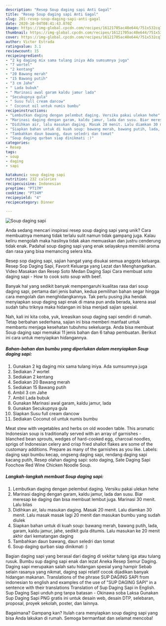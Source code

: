 ```yaml
---
description: "Resep Soup daging sapi Anti Gagal"
title: "Resep Soup daging sapi Anti Gagal"
slug: 201-resep-soup-daging-sapi-anti-gagal
date: 2020-10-04T08:41:43.070Z
image: https://img-global.cpcdn.com/recipes/16121705ac48e644/751x532cq70/soup-daging-sapi-foto-resep-utama.jpg
thumbnail: https://img-global.cpcdn.com/recipes/16121705ac48e644/751x532cq70/soup-daging-sapi-foto-resep-utama.jpg
cover: https://img-global.cpcdn.com/recipes/16121705ac48e644/751x532cq70/soup-daging-sapi-foto-resep-utama.jpg
author: Victor Estrada
ratingvalue: 3.1
reviewcount: 15
recipeingredient:
- "2 kg daging mix sama tulang iniya Ada sumsumnya juga"
- "7 wortel"
- "2 kentang"
- "20 Bawang merah"
- "15 Bawang putih"
- "3 cm Jahe"
- " Lada bubuk"
- " Marinasi awal garam kaldu jamur lada"
- "Secukupnya gula"
- " Susu full cream dancow"
- " Coconut oil untuk numis bumbu"
recipeinstructions:
- "Lembutkan daging dengan pelembut daging. Versiku pakai ulekan hehe"
- "Marinasi daging dengan garam, kaldu jamur, lada dan susu. Biar meresap ke daging dan bisa membuat lembut juga. Marinasi 30 menit. Lalu bilas"
- "Didihkan air, lalu masukan daging. Masak 20 menit. Lalu diamkan 30 menit. Lalu masak masak lagi 20 menit dan masukan bumbu yang sudah diulek"
- "Siapkan bahan untuk di kuah soup: bawang merah, bawang putih, lada, garam, kaldu jamur, jahe, sedikit gula ditumis. Lalu masukan ke 20 menit akhir dari kematangan daging"
- "Tambahkan daun bawang, daun seledri dan tomat"
- "Soup daging qurban siap dinikmati :)"
categories:
- Resep
tags:
- soup
- daging
- sapi

katakunci: soup daging sapi 
nutrition: 232 calories
recipecuisine: Indonesian
preptime: "PT17M"
cooktime: "PT34M"
recipeyield: "4"
recipecategory: Dinner

---
```



![Soup daging sapi](https://img-global.cpcdn.com/recipes/16121705ac48e644/751x532cq70/soup-daging-sapi-foto-resep-utama.jpg)

Anda sedang mencari inspirasi resep soup daging sapi yang unik? Cara membuatnya memang tidak terlalu sulit namun tidak gampang juga. Kalau keliru mengolah maka hasilnya tidak akan memuaskan dan justru cenderung tidak enak. Padahal soup daging sapi yang enak selayaknya memiliki aroma dan rasa yang bisa memancing selera kita.

Resep sop daging sapi, sajian hangat yang disukai semua anggota keluarga. Resep Sop Daging Sapi, Favorit Keluarga yang Lezat dan Menghangatkan. Video Masakan dan Resep Soto Medan Daging Sapi Cara membuat soto daging sapi - How to cook soto soup with beef.

Banyak hal yang sedikit banyak mempengaruhi kualitas rasa dari soup daging sapi, pertama dari jenis bahan, kedua pemilihan bahan segar hingga cara mengolah dan menghidangkannya. Tak perlu pusing jika hendak menyiapkan soup daging sapi enak di mana pun anda berada, karena asal sudah tahu triknya maka hidangan ini bisa menjadi sajian spesial.


Nah, kali ini kita coba, yuk, kreasikan soup daging sapi sendiri di rumah. Tetap berbahan sederhana, sajian ini bisa memberi manfaat untuk membantu menjaga kesehatan tubuhmu sekeluarga. Anda bisa membuat Soup daging sapi memakai 11 jenis bahan dan 6 tahap pembuatan. Berikut ini cara untuk menyiapkan hidangannya.

<!--inarticleads1-->

##### Bahan-bahan dan bumbu yang diperlukan dalam menyiapkan Soup daging sapi:

1. Gunakan 2 kg daging mix sama tulang iniya. Ada sumsumnya juga
1. Sediakan 7 wortel
1. Sediakan 2 kentang
1. Sediakan 20 Bawang merah
1. Sediakan 15 Bawang putih
1. Ambil 3 cm Jahe
1. Ambil  Lada bubuk
1. Gunakan  Marinasi awal garam, kaldu jamur, lada
1. Gunakan Secukupnya gula
1. Siapkan  Susu full cream dancow
1. Sediakan  Coconut oil untuk numis bumbu


Meat stew with vegetables and herbs on old wooden table. This aromatic Indonesian soup is traditionally served with an array of garnishes - blanched bean sprouts, wedges of hard-cooked egg, charcoal noodles, sprigs of Indonesian celery and crisp fried shallot flakes are some of the customary additions. Prepare as many of the garnishes as you like. Labels: daging sapi bumbu kecap, ongseng daging sapi, rendang daging sapi kacang putih, Resep olahan daging sapi: soto daging, Sate Daging Sapi Foochow Red Wine Chicken Noodle Soup. 

<!--inarticleads2-->

##### Langkah-langkah membuat Soup daging sapi:

1. Lembutkan daging dengan pelembut daging. Versiku pakai ulekan hehe
1. Marinasi daging dengan garam, kaldu jamur, lada dan susu. Biar meresap ke daging dan bisa membuat lembut juga. Marinasi 30 menit. Lalu bilas
1. Didihkan air, lalu masukan daging. Masak 20 menit. Lalu diamkan 30 menit. Lalu masak masak lagi 20 menit dan masukan bumbu yang sudah diulek
1. Siapkan bahan untuk di kuah soup: bawang merah, bawang putih, lada, garam, kaldu jamur, jahe, sedikit gula ditumis. Lalu masukan ke 20 menit akhir dari kematangan daging
1. Tambahkan daun bawang, daun seledri dan tomat
1. Soup daging qurban siap dinikmati :)


Bagian daging sapi yang berasal dari daging di sekitar tulang iga atau tulang rusuk. Bumbu sup daging sapi enak dan lezat  Aneka Resep Semur Daging. Daging sapi merupakan salah satu hidangan spesial yang hampir Sebab selain rasanya yang nikmat, daging sapi relatif cocok dijadikan banyak hidangan makanan. Translations of the phrase SUP DAGING SAPI from indonesian to english and examples of the use of &#34;SUP DAGING SAPI&#34; in a sentence with their translations Translation of Sup Daging Sapi in English. Sup Daging Sapi unduh png tanpa batasan - Okinawa soba Laksa Gunakan Sup Daging Sapi PNG gratis ini untuk desain web, desain DTP, selebaran, proposal, proyek sekolah, poster, dan lainnya. 

Bagaimana? Gampang kan? Itulah cara menyiapkan soup daging sapi yang bisa Anda lakukan di rumah. Semoga bermanfaat dan selamat mencoba!
